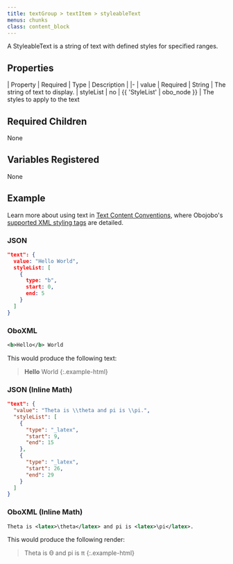 ```yaml
---
title: textGroup > textItem > styleableText
menus: chunks
class: content_block
---
```


A StyleableText is a string of text with defined styles for specified ranges.

## Properties

| Property | Required | Type | Description |
|-
| value | Required | String | The string of text to display.
| styleList | no | {{ 'StyleList' | obo_node }} | The styles to apply to the text

## Required Children

None

## Variables Registered

None

## Example

Learn more about using text in [Text Content Conventions](../text_content.html), where Obojobo's [supported XML styling tags](../text_content.html#styling-text-with-xml) are detailed.

### JSON

```json
"text": {
  value: "Hello World",
  styleList: [
    {
      type: "b",
      start: 0,
      end: 5
    }
  ]
}
```

### OboXML

```xml
<b>Hello</b> World
```

This would produce the following text:

> <b>Hello</b> World
> {:.example-html}

### JSON (Inline Math)

```json
"text": {
  "value": "Theta is \\theta and pi is \\pi.",
  "styleList": [
    {
      "type": "_latex",
      "start": 9,
      "end": 15
    },
    {
      "type": "_latex",
      "start": 26,
      "end": 29
    }
  ]
}
```

### OboXML (Inline Math)

```xml
Theta is <latex>\theta</latex> and pi is <latex>\pi</latex>.
```

This would produce the following render:

> Theta is ϴ and pi is π
> {:.example-html}
